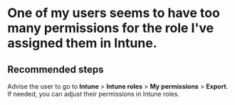 <properties
	pageTitle="One of my users seems to have too many permissions for the role I've assigned them in Intune"
	description="One of my users seems to have too many permissions for the role I've assigned them in Intune"
	service="microsoft.intune"
	resource="intune"
	authors="mackie1604"
	displayOrder="4"
	selfHelpType="resource"
	supportTopicIds=""
	resourceTags="intuneroles_selfhelp"
	productPesIds=""
	cloudEnvironments="public, fairfax, usnat, ussec"
	articleId="cfeffb98-608e-4d31-a409-56ac7402db0f"
	ownershipId="IntuneCxP_Intune"
/>

# One of my users seems to have too many permissions for the role I've assigned them in Intune.

## **Recommended steps**

Advise the user to go to **Intune** > **Intune roles** > **My permissions** > **Export**. If needed, you can adjust their permissions in Intune roles. 
